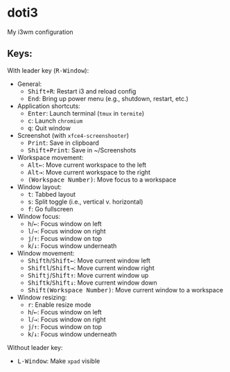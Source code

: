 # doti3
My i3wm configuration

Keys:
-----
With leader key (<kbd>R-Window</kbd>):

* General:
  * <kbd>Shift+R</kbd>: Restart i3 and reload config
  * <kbd>End</kbd>: Bring up power menu (e.g., shutdown, restart, etc.)
* Application shortcuts:
  * <kbd>Enter</kbd>: Launch terminal (`tmux` in `termite`)
  * <kbd>c</kbd>: Launch `chromium`
  * <kbd>q</kbd>: Quit window
* Screenshot (with `xfce4-screenshooter`)
  * <kbd>Print</kbd>: Save in clipboard
  * <kbd>Shift+Print</kbd>: Save in ~/Screenshots
* Workspace movement:
  * <kbd>Alt</kbd><kbd>&leftarrow;</kbd>: Move current workspace to the left 
  * <kbd>Alt</kbd><kbd>&rightarrow;</kbd>: Move current workspace to the right 
  * <kbd>(Workspace Number)</kbd>: Move focus to a workspace
* Window layout:
  * <kbd>t</kbd>: Tabbed layout
  * <kbd>s</kbd>: Split toggle (i.e., vertical v. horizontal) 
  * <kbd>f</kbd>: Go fullscreen
* Window focus:
  * <kbd>h</kbd>/<kbd>&leftarrow;</kbd>: Focus window on left 
  * <kbd>l</kbd>/<kbd>&rightarrow;</kbd>: Focus window on right 
  * <kbd>j</kbd>/<kbd>&uparrow;</kbd>: Focus window on top 
  * <kbd>k</kbd>/<kbd>&downarrow;</kbd>: Focus window underneath 
* Window movement:
  * <kbd>Shift</kbd><kbd>h</kbd>/<kbd>Shift</kbd><kbd>&leftarrow;</kbd>: Move current window left 
  * <kbd>Shift</kbd><kbd>l</kbd>/<kbd>Shift</kbd><kbd>&rightarrow;</kbd>: Move current window right 
  * <kbd>Shift</kbd><kbd>j</kbd>/<kbd>Shift</kbd><kbd>&uparrow;</kbd>: Move current window up 
  * <kbd>Shift</kbd><kbd>k</kbd>/<kbd>Shift</kbd><kbd>&downarrow;</kbd>: Move current window down 
  * <kbd>Shift</kbd><kbd>(Workspace Number)</kbd>: Move current window to a workspace
* Window resizing:
  * <kbd>r</kbd>: Enable resize mode
  * <kbd>h</kbd>/<kbd>&leftarrow;</kbd>: Focus window on left 
  * <kbd>l</kbd>/<kbd>&rightarrow;</kbd>: Focus window on right 
  * <kbd>j</kbd>/<kbd>&uparrow;</kbd>: Focus window on top 
  * <kbd>k</kbd>/<kbd>&downarrow;</kbd>: Focus window underneath 

Without leader key:
* <kbd>L-Window</kbd>: Make `xpad` visible
